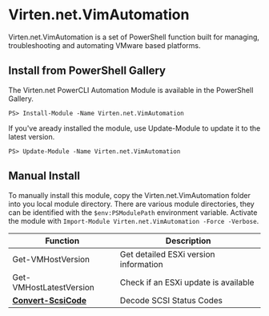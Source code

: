 # Virten.net.VimAutomation
Virten.net.VimAutomation is a set of PowerShell function built for managing, troubleshooting and automating VMware based platforms.

## Install from PowerShell Gallery
The Virten.net PowerCLI Automation Module is available in the PowerShell Gallery.

`PS> Install-Module -Name Virten.net.VimAutomation`

If you've aready installed the module, use Update-Module to update it to the latest version.

`PS> Update-Module -Name Virten.net.VimAutomation`

## Manual Install
To manually install this module, copy the Virten.net.VimAutomation folder into you local module directory. There are various module directories, they can be identified with the `$env:PSModulePath` environment variable.
Activate the module with `Import-Module Virten.net.VimAutomation -Force -Verbose`.

|Function|Description|
|----|----|
|Get-VMHostVersion|Get detailed ESXi version information|
|Get-VMHostLatestVersion|Check if an ESXi update is available|
|[<b>Convert-ScsiCode</b>](http://www.virten.net/2017/09/convert-scsicode-powershell-function/)|Decode SCSI Status Codes|

